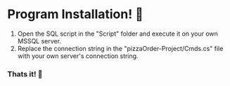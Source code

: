 # Program Installation! 🌟

1) Open the SQL script in the "Script" folder and execute it on your own MSSQL server.
2) Replace the connection string in the "pizzaOrder-Project/Cmds.cs" file with your own server's connection string.

### Thats it! 🎉
